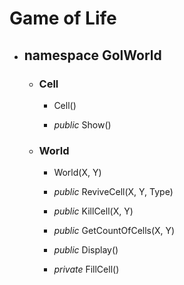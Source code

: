 # Game of Life



* ## namespace GolWorld
	* ### Cell
		* Cell()

		* *public* Show()


	* ### World
		* World(X, Y)

		* *public* ReviveCell(X, Y, Type)

		* *public* KillCell(X, Y)

		* *public* GetCountOfCells(X, Y)

		* *public* Display()

		* *private* FillCell()